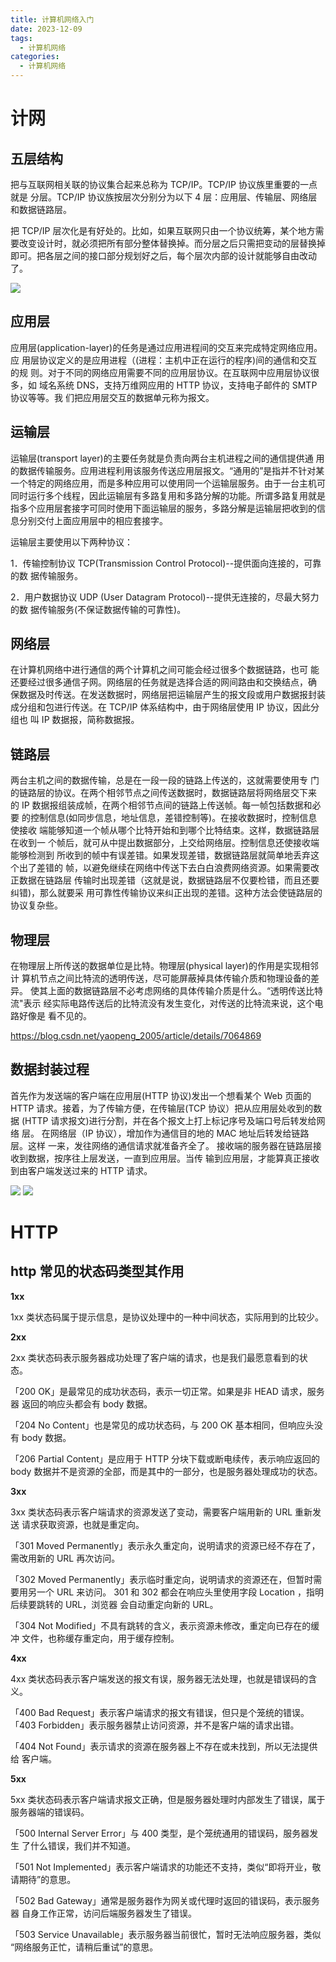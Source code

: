 ```yaml
---
title: 计算机网络入门
date: 2023-12-09
tags:
  - 计算机网络
categories:
  - 计算机网络
---
```


# 计网

## 五层结构

把与互联网相关联的协议集合起来总称为 TCP/IP。TCP/IP 协议族里重要的一点就是 分层。TCP/IP 协议族按层次分别分为以下 4 层：应用层、传输层、网络层和数据链路层。

把 TCP/IP 层次化是有好处的。比如，如果互联网只由一个协议统筹，某个地方需 要改变设计时，就必须把所有部分整体替换掉。而分层之后只需把变动的层替换掉即可。把各层之间的接口部分规划好之后，每个层次内部的设计就能够自由改动了。

<img src="./image/计算机网络体系结构.png" />

## 应用层

应用层(application-layer)的任务是通过应用进程间的交互来完成特定网络应用。应 用层协议定义的是应用进程（(进程：主机中正在运行的程序)间的通信和交互的规 则。对于不同的网络应用需要不同的应用层协议。在互联网中应用层协议很多，如 域名系统 DNS，支持万维网应用的 HTTP 协议，支持电子邮件的 SMTP 协议等等。我 们把应用层交互的数据单元称为报文。

## 运输层

运输层(transport layer)的主要任务就是负责向两台主机进程之间的通信提供通 用的数据传输服务。应用进程利用该服务传送应用层报文。“通用的”是指并不针对某 一个特定的网络应用，而是多种应用可以使用同一个运输层服务。由于一台主机可 同时运行多个线程，因此运输层有多路复用和多路分解的功能。所谓多路复用就是 指多个应用层套接字可同时使用下面运输层的服务，多路分解是运输层把收到的信 息分别交付上面应用层中的相应套接字。

运输层主要使用以下两种协议：

1．传输控制协议 TCP(Transmission Control Protocol)--提供面向连接的，可靠的数 据传输服务。

2．用户数据协议 UDP (User Datagram Protocol)--提供无连接的，尽最大努力的数 据传输服务(不保证数据传输的可靠性)。

## 网络层

在计算机网络中进行通信的两个计算机之间可能会经过很多个数据链路，也可 能还要经过很多通信子网。网络层的任务就是选择合适的网间路由和交换结点，确 保数据及时传送。在发送数据时，网络层把运输层产生的报文段或用户数据报封装 成分组和包进行传送。在 TCP/IP 体系结构中，由于网络层使用 IP 协议，因此分组也 叫 IP 数据报，简称数据报。

## 链路层

两台主机之间的数据传输，总是在一段一段的链路上传送的，这就需要使用专 门的链路层的协议。在两个相邻节点之间传送数据时，数据链路层将网络层交下来 的 IP 数据报组装成帧，在两个相邻节点间的链路上传送帧。每一帧包括数据和必要 的控制信息(如同步信息，地址信息，差错控制等)。在接收数据时，控制信息使接收 端能够知道一个帧从哪个比特开始和到哪个比特结束。这样，数据链路层在收到一 个帧后，就可从中提出数据部分，上交给网络层。控制信息还使接收端能够检测到 所收到的帧中有误差错。如果发现差错，数据链路层就简单地丢弃这个出了差错的 帧，以避免继续在网络中传送下去白白浪费网络资源。如果需要改正数据在链路层 传输时出现差错（这就是说，数据链路层不仅要检错，而且还要纠错)，那么就要采 用可靠性传输协议来纠正出现的差错。这种方法会使链路层的协议复杂些。

## 物理层

在物理层上所传送的数据单位是比特。物理层(physical layer)的作用是实现相邻计 算机节点之间比特流的透明传送，尽可能屏蔽掉具体传输介质和物理设备的差异。 使其上面的数据链路层不必考虑网络的具体传输介质是什么。“透明传送比特流"表示 经实际电路传送后的比特流没有发生变化，对传送的比特流来说，这个电路好像是 看不见的。

https://blog.csdn.net/yaopeng_2005/article/details/7064869

## 数据封装过程

首先作为发送端的客户端在应用层(HTTP 协议)发出一个想看某个 Web 页面的 HTTP 请求。接着，为了传输方便，在传输层(TCP 协议）把从应用层处收到的数据 (HTTP 请求报文)进行分割，并在各个报文上打上标记序号及端口号后转发给网络 层。 在网络层（IP 协议），增加作为通信目的地的 MAC 地址后转发给链路层。这样 一来，发往网络的通信请求就准备齐全了。 接收端的服务器在链路层接收到数据，按序往上层发送，一直到应用层。当传 输到应用层，才能算真正接收到由客户端发送过来的 HTTP 请求。

<img src="./image/请求路径图.png" />

<img src="./image/请求示意图.png" />

# HTTP

## http 常见的状态码类型其作用

**1xx**

1xx 类状态码属于提示信息，是协议处理中的一种中间状态，实际用到的比较少。

**2xx**

2xx 类状态码表示服务器成功处理了客户端的请求，也是我们最愿意看到的状 态。

「200 OK」是最常见的成功状态码，表示一切正常。如果是非 HEAD 请求，服务器 返回的响应头都会有 body 数据。

「204 No Content」也是常见的成功状态码，与 200 OK 基本相同，但响应头没有 body 数据。

「206 Partial Content」是应用于 HTTP 分块下载或断电续传，表示响应返回的 body 数据并不是资源的全部，而是其中的一部分，也是服务器处理成功的状态。

**3xx**

3xx 类状态码表示客户端请求的资源发送了变动，需要客户端用新的 URL 重新发送 请求获取资源，也就是重定向。

「301 Moved Permanently」表示永久重定向，说明请求的资源已经不存在了， 需改用新的 URL 再次访问。

「302 Moved Permanently」表示临时重定向，说明请求的资源还在，但暂时需 要用另一个 URL 来访问。 301 和 302 都会在响应头里使用字段 Location ，指明后续要跳转的 URL，浏览器 会自动重定向新的 URL。

「304 Not Modified」不具有跳转的含义，表示资源未修改，重定向已存在的缓冲 文件，也称缓存重定向，用于缓存控制。

**4xx**

4xx 类状态码表示客户端发送的报文有误，服务器无法处理，也就是错误码的含 义。

「400 Bad Request」表示客户端请求的报文有错误，但只是个笼统的错误。 「403 Forbidden」表示服务器禁止访问资源，并不是客户端的请求出错。

「404 Not Found」表示请求的资源在服务器上不存在或未找到，所以无法提供给 客户端。

**5xx**

5xx 类状态码表示客户端请求报文正确，但是服务器处理时内部发生了错误，属于 服务器端的错误码。

「500 Internal Server Error」与 400 类型，是个笼统通用的错误码，服务器发生 了什么错误，我们并不知道。

「501 Not Implemented」表示客户端请求的功能还不支持，类似“即将开业，敬 请期待”的意思。

「502 Bad Gateway」通常是服务器作为网关或代理时返回的错误码，表示服务器 自身工作正常，访问后端服务器发生了错误。

「503 Service Unavailable」表示服务器当前很忙，暂时无法响应服务器，类似 “网络服务正忙，请稍后重试”的意思。
